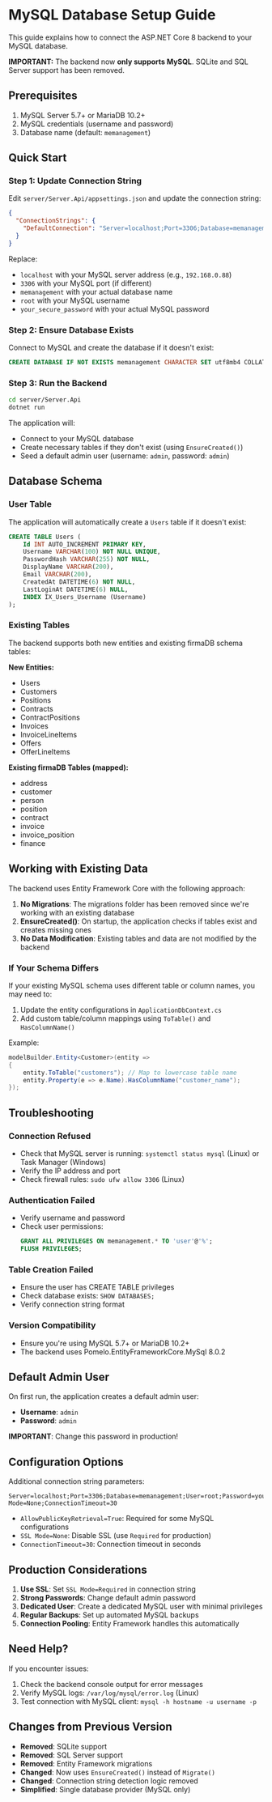 # MySQL Database Setup Guide

This guide explains how to connect the ASP.NET Core 8 backend to your MySQL database.

**IMPORTANT:** The backend now **only supports MySQL**. SQLite and SQL Server support has been removed.

## Prerequisites

1. MySQL Server 5.7+ or MariaDB 10.2+
2. MySQL credentials (username and password)
3. Database name (default: `memanagement`)

## Quick Start

### Step 1: Update Connection String

Edit `server/Server.Api/appsettings.json` and update the connection string:

```json
{
  "ConnectionStrings": {
    "DefaultConnection": "Server=localhost;Port=3306;Database=memanagement;User=root;Password=your_secure_password;AllowPublicKeyRetrieval=True"
  }
}
```

Replace:
- `localhost` with your MySQL server address (e.g., `192.168.0.88`)
- `3306` with your MySQL port (if different)
- `memanagement` with your actual database name
- `root` with your MySQL username
- `your_secure_password` with your actual MySQL password

### Step 2: Ensure Database Exists

Connect to MySQL and create the database if it doesn't exist:

```sql
CREATE DATABASE IF NOT EXISTS memanagement CHARACTER SET utf8mb4 COLLATE utf8mb4_unicode_ci;
```

### Step 3: Run the Backend

```bash
cd server/Server.Api
dotnet run
```

The application will:
- Connect to your MySQL database
- Create necessary tables if they don't exist (using `EnsureCreated()`)
- Seed a default admin user (username: `admin`, password: `admin`)

## Database Schema

### User Table

The application will automatically create a `Users` table if it doesn't exist:

```sql
CREATE TABLE Users (
    Id INT AUTO_INCREMENT PRIMARY KEY,
    Username VARCHAR(100) NOT NULL UNIQUE,
    PasswordHash VARCHAR(255) NOT NULL,
    DisplayName VARCHAR(200),
    Email VARCHAR(200),
    CreatedAt DATETIME(6) NOT NULL,
    LastLoginAt DATETIME(6) NULL,
    INDEX IX_Users_Username (Username)
);
```

### Existing Tables

The backend supports both new entities and existing firmaDB schema tables:

**New Entities:**
- Users
- Customers
- Positions
- Contracts
- ContractPositions
- Invoices
- InvoiceLineItems
- Offers
- OfferLineItems

**Existing firmaDB Tables (mapped):**
- address
- customer
- person
- position
- contract
- invoice
- invoice_position
- finance

## Working with Existing Data

The backend uses Entity Framework Core with the following approach:

1. **No Migrations**: The migrations folder has been removed since we're working with an existing database
2. **EnsureCreated()**: On startup, the application checks if tables exist and creates missing ones
3. **No Data Modification**: Existing tables and data are not modified by the backend

### If Your Schema Differs

If your existing MySQL schema uses different table or column names, you may need to:

1. Update the entity configurations in `ApplicationDbContext.cs`
2. Add custom table/column mappings using `ToTable()` and `HasColumnName()`

Example:
```csharp
modelBuilder.Entity<Customer>(entity =>
{
    entity.ToTable("customers"); // Map to lowercase table name
    entity.Property(e => e.Name).HasColumnName("customer_name");
});
```

## Troubleshooting

### Connection Refused
- Check that MySQL server is running: `systemctl status mysql` (Linux) or Task Manager (Windows)
- Verify the IP address and port
- Check firewall rules: `sudo ufw allow 3306` (Linux)

### Authentication Failed
- Verify username and password
- Check user permissions:
  ```sql
  GRANT ALL PRIVILEGES ON memanagement.* TO 'user'@'%';
  FLUSH PRIVILEGES;
  ```

### Table Creation Failed
- Ensure the user has CREATE TABLE privileges
- Check database exists: `SHOW DATABASES;`
- Verify connection string format

### Version Compatibility
- Ensure you're using MySQL 5.7+ or MariaDB 10.2+
- The backend uses Pomelo.EntityFrameworkCore.MySql 8.0.2

## Default Admin User

On first run, the application creates a default admin user:
- **Username**: `admin`
- **Password**: `admin`

**IMPORTANT**: Change this password in production!

## Configuration Options

Additional connection string parameters:

```
Server=localhost;Port=3306;Database=memanagement;User=root;Password=your_secure_password;AllowPublicKeyRetrieval=True;SSL Mode=None;ConnectionTimeout=30
```

- `AllowPublicKeyRetrieval=True`: Required for some MySQL configurations
- `SSL Mode=None`: Disable SSL (use `Required` for production)
- `ConnectionTimeout=30`: Connection timeout in seconds

## Production Considerations

1. **Use SSL**: Set `SSL Mode=Required` in connection string
2. **Strong Passwords**: Change default admin password
3. **Dedicated User**: Create a dedicated MySQL user with minimal privileges
4. **Regular Backups**: Set up automated MySQL backups
5. **Connection Pooling**: Entity Framework handles this automatically

## Need Help?

If you encounter issues:
1. Check the backend console output for error messages
2. Verify MySQL logs: `/var/log/mysql/error.log` (Linux)
3. Test connection with MySQL client: `mysql -h hostname -u username -p`

## Changes from Previous Version

- **Removed**: SQLite support
- **Removed**: SQL Server support
- **Removed**: Entity Framework migrations
- **Changed**: Now uses `EnsureCreated()` instead of `Migrate()`
- **Changed**: Connection string detection logic removed
- **Simplified**: Single database provider (MySQL only)
